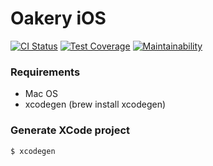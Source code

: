 # Oakery iOS

[ci-status-badge]: https://github.com/v-kolesnikov/oakery-demo/workflows/CI/badge.svg
[cc-coverage-badge]: https://api.codeclimate.com/v1/badges/42da6fb6eba0b791401d/test_coverage
[cc-maintainability-badge]: https://api.codeclimate.com/v1/badges/42da6fb6eba0b791401d/maintainability

[![CI Status][ci-status-badge]](https://github.com/v-kolesnikov/oakery-demo/actions)
[![Test Coverage][cc-coverage-badge]](https://codeclimate.com/github/v-kolesnikov/oakery-demo/test_coverage)
[![Maintainability][cc-maintainability-badge]](https://codeclimate.com/github/v-kolesnikov/oakery-demo/maintainability)

### Requirements

 - Mac OS
 - xcodegen (brew install xcodegen)

### Generate XCode project

```
$ xcodegen
```
